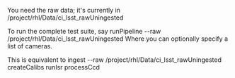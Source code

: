 You need the raw data; it's currently in
    /project/rhl/Data/ci_lsst_rawUningested

To run the complete test suite, say
   runPipeline --raw /project/rhl/Data/ci_lsst_rawUningested
Where you can optionally specify a list of cameras.

This is equivalent to
   ingest --raw /project/rhl/Data/ci_lsst_rawUningested
   createCalibs
   runIsr
   processCcd
